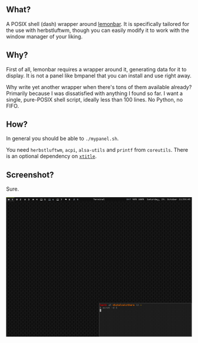 ## What?
A POSIX shell (dash) wrapper around
[lemonbar](https://github.com/LemonBoy/bar). It is specifically tailored for
the use with herbstluftwm, though you can easily modify it to work with the
window manager of your liking.

## Why?
First of all, lemonbar requires a wrapper around it, generating data for it
to display. It is not a panel like bmpanel that you can install and use right
away.

Why write yet another wrapper when there's tons of them available already?
Primarily because I was dissatisfied with anything I found so far. I want a
single, pure-POSIX shell script, ideally less than 100 lines. No Python, no
FIFO.

## How?
In general you should be able to `./mypanel.sh`.

You need `herbstluftwm`, `acpi`, `alsa-utils` and `printf` from `coreutils`.
There is an optional dependency on
[`xtitle`](https://github.com/baskerville/xtitle).

## Screenshot?
Sure.

![screenshot](https://raw.githubusercontent.com/Lesik/lesikbar/master/2016-10-29-215946_1024x768_scrot.png)
